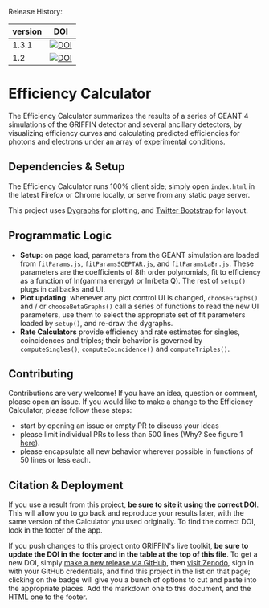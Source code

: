 Release History:

version | DOI
--------|------
1.3.1   | [![DOI](https://zenodo.org/badge/3877/GRIFFINCollaboration/beamCompanionExplorer.svg)](https://zenodo.org/badge/latestdoi/3877/GRIFFINCollaboration/beamCompanionExplorer)
1.2     | [![DOI](https://zenodo.org/badge/3877/BillMills/efficiencyTracker.svg)](https://zenodo.org/badge/latestdoi/3877/BillMills/efficiencyTracker)

# Efficiency Calculator

The Efficiency Calculator summarizes the results of a series of GEANT 4 simulations of the GRIFFIN detector and several ancillary detectors, by visualizing efficiency curves and calculating predicted efficiencies for photons and electrons under an array of experimental conditions.

## Dependencies & Setup

The Efficiency Calculator runs 100% client side; simply open `index.html` in the latest Firefox or Chrome locally, or serve from any static page server.

This project uses [Dygraphs](http://dygraphs.com/) for plotting, and [Twitter Bootstrap](http://getbootstrap.com/) for layout.
 
## Programmatic Logic

 - **Setup**: on page load, parameters from the GEANT simulation are loaded from `fitParams.js`, `fitParamsSCEPTAR.js`, and `fitParamsLaBr.js`. These parameters are the coefficients of 8th order polynomials, fit to efficiency as a function of ln(gamma energy) or ln(beta Q). The rest of `setup()` plugs in callbacks and UI.
 - **Plot updating**: whenever any plot control UI is changed, `chooseGraphs()` and / or `chooseBetaGraphs()` call a series of functions to read the new UI parameters, use them to select the appropriate set of fit parameters loaded by `setup()`, and re-draw the dygraphs.
 - **Rate Calculators** provide efficiency and rate estimates for singles, coincidences and triples; their behavior is governed by `computeSingles()`, `computeCoincidence()` and `computeTriples()`.

## Contributing

Contributions are very welcome! If you have an idea, question or comment, please open an issue. If you would like to make a change to the Efficiency Calculator, please follow these steps:
 - start by opening an issue or empty PR to discuss your ideas
 - please limit individual PRs to less than 500 lines (Why? See figure 1 [here](https://smartbear.com/SmartBear/media/pdfs/11_Best_Practices_for_Peer_Code_Review.pdf)).
 - please encapsulate all new behavior wherever possible in functions of 50 lines or less each.

## Citation & Deployment

If you use a result from this project, **be sure to site it using the correct DOI**. This will allow you to go back and reproduce your results later, with the same version of the Calculator you used originally. To find the correct DOI, look in the footer of the app.

If you push changes to this project onto GRIFFIN's live toolkit, **be sure to update the DOI in the footer and in the table at the top of this file**. To get a new DOI, simply [make a new release via GitHub](https://help.github.com/articles/creating-releases/), then [visit Zenodo](https://zenodo.org/account/settings/github/), sign in with your GitHub credentials, and find this project in the list on that page; clicking on the badge will give you a bunch of options to cut and paste into the appropriate places. Add the markdown one to this document, and the HTML one to the footer.
